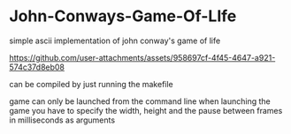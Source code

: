 # John-Conways-Game-Of-LIfe
simple ascii implementation of john conway's game of life



https://github.com/user-attachments/assets/958697cf-4f45-4647-a921-574c37d8eb08



can be compiled by just running the makefile

game can only be launched from the command line 
when launching the game you have to specify the width, height and the pause between frames in milliseconds as arguments
